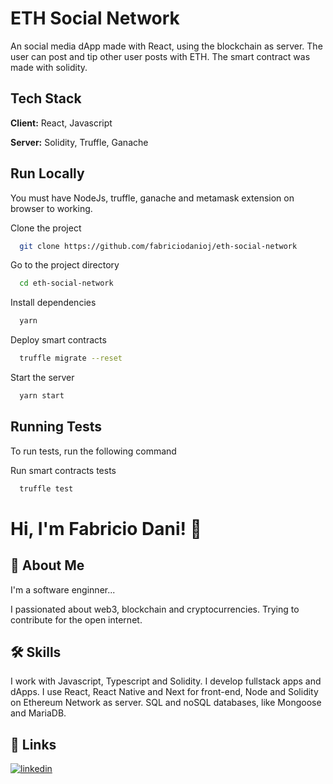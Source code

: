 
# ETH Social Network

An social media dApp made with React, using the blockchain as server.
The user can post and tip other user posts with ETH.
The smart contract was made with solidity.



    
## Tech Stack

**Client:** React, Javascript

**Server:** Solidity, Truffle, Ganache

  
## Run Locally

You must have NodeJs, truffle, ganache and metamask extension on browser to working.

Clone the project

```bash
  git clone https://github.com/fabriciodanioj/eth-social-network
```

Go to the project directory

```bash
  cd eth-social-network
```

Install dependencies

```bash
  yarn
```

Deploy smart contracts
```bash
  truffle migrate --reset
```

Start the server

```bash
  yarn start
```

  
## Running Tests

To run tests, run the following command


Run smart contracts tests
```bash
  truffle test
```

  
# Hi, I'm Fabricio Dani! 👋

  
## 🚀 About Me
I'm a software enginner...

I passionated about web3, blockchain and cryptocurrencies.
Trying to contribute for the open internet.

  
## 🛠 Skills
I work with Javascript, Typescript and Solidity.
I develop fullstack apps and dApps.
I use React, React Native and Next for front-end, Node and Solidity on Ethereum Network as server. SQL and noSQL databases, like Mongoose and MariaDB.

  
## 🔗 Links
[![linkedin](https://img.shields.io/badge/linkedin-0A66C2?style=for-the-badge&logo=linkedin&logoColor=white)](https://www.linkedin.com/in/fabricio-dani-373469176/)

  
